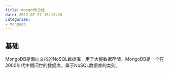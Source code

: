 ```yaml
---
title: mongodb总结
date: 2022-07-27 10:12:26
categories:
- mongodb
---
```


## 基础

MongoDB是面向文档的NoSQL数据库，用于大量数据存储。MongoDB是一个在2000年代中期问世的数据库。属于NoSQL数据库的类别。